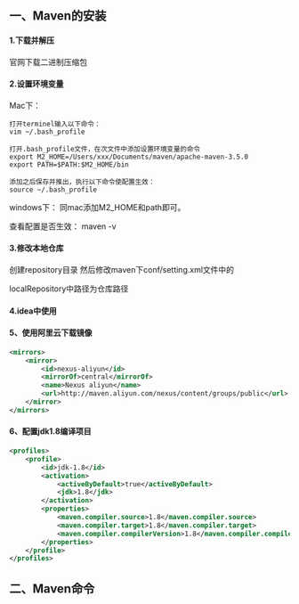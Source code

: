 ## 一、Maven的安装

#### 1.下载并解压

官网下载二进制压缩包

#### 2.设置环境变量
Mac下：
```
打开terminel输入以下命令：  
vim ~/.bash_profile

打开.bash_profile文件，在次文件中添加设置环境变量的命令  
export M2_HOME=/Users/xxx/Documents/maven/apache-maven-3.5.0  
export PATH=$PATH:$M2_HOME/bin  

添加之后保存并推出，执行以下命令使配置生效：  
source ~/.bash_profile
```
windows下： 
同mac添加M2_HOME和path即可。

查看配置是否生效：
maven -v

#### 3.修改本地仓库
创建repository目录
然后修改maven下conf/setting.xml文件中的

localRepository中路径为仓库路径

#### 4.idea中使用



#### 5、使用阿里云下载镜像

```xml
<mirrors>
    <mirror>
        <id>nexus-aliyun</id>
        <mirrorOf>central</mirrorOf>
        <name>Nexus aliyun</name>
        <url>http://maven.aliyun.com/nexus/content/groups/public</url>
    </mirror>
</mirrors>
```

#### 6、配置jdk1.8编译项目

```xml
<profiles>
    <profile>
        <id>jdk-1.8</id>
        <activation>
            <activeByDefault>true</activeByDefault>
            <jdk>1.8</jdk>
        </activation>
        <properties>
            <maven.compiler.source>1.8</maven.compiler.source>
            <maven.compiler.target>1.8</maven.compiler.target>
            <maven.compiler.compilerVersion>1.8</maven.compiler.compilerVersion>
        </properties>
    </profile>
</profiles>
```







## 二、Maven命令
